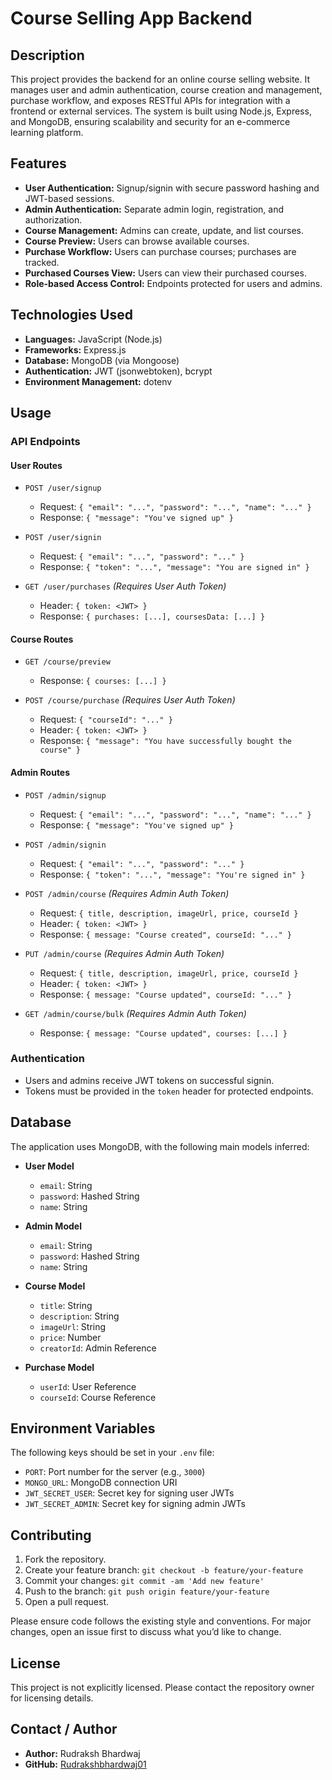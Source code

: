 # Course Selling App Backend

## Description

This project provides the backend for an online course selling website. It manages user and admin authentication, course creation and management, purchase workflow, and exposes RESTful APIs for integration with a frontend or external services. The system is built using Node.js, Express, and MongoDB, ensuring scalability and security for an e-commerce learning platform.

## Features

- **User Authentication:** Signup/signin with secure password hashing and JWT-based sessions.
- **Admin Authentication:** Separate admin login, registration, and authorization.
- **Course Management:** Admins can create, update, and list courses.
- **Course Preview:** Users can browse available courses.
- **Purchase Workflow:** Users can purchase courses; purchases are tracked.
- **Purchased Courses View:** Users can view their purchased courses.
- **Role-based Access Control:** Endpoints protected for users and admins.

## Technologies Used

- **Languages:** JavaScript (Node.js)
- **Frameworks:** Express.js
- **Database:** MongoDB (via Mongoose)
- **Authentication:** JWT (jsonwebtoken), bcrypt
- **Environment Management:** dotenv

## Usage

### API Endpoints

#### User Routes

- `POST /user/signup`
  - Request: `{ "email": "...", "password": "...", "name": "..." }`
  - Response: `{ "message": "You've signed up" }`

- `POST /user/signin`
  - Request: `{ "email": "...", "password": "..." }`
  - Response: `{ "token": "...", "message": "You are signed in" }`

- `GET /user/purchases` *(Requires User Auth Token)*
  - Header: `{ token: <JWT> }`
  - Response: `{ purchases: [...], coursesData: [...] }`

#### Course Routes

- `GET /course/preview`
  - Response: `{ courses: [...] }`

- `POST /course/purchase` *(Requires User Auth Token)*
  - Request: `{ "courseId": "..." }`
  - Header: `{ token: <JWT> }`
  - Response: `{ "message": "You have successfully bought the course" }`

#### Admin Routes

- `POST /admin/signup`
  - Request: `{ "email": "...", "password": "...", "name": "..." }`
  - Response: `{ "message": "You've signed up" }`

- `POST /admin/signin`
  - Request: `{ "email": "...", "password": "..." }`
  - Response: `{ "token": "...", "message": "You're signed in" }`

- `POST /admin/course` *(Requires Admin Auth Token)*
  - Request: `{ title, description, imageUrl, price, courseId }`
  - Header: `{ token: <JWT> }`
  - Response: `{ message: "Course created", courseId: "..." }`

- `PUT /admin/course` *(Requires Admin Auth Token)*
  - Request: `{ title, description, imageUrl, price, courseId }`
  - Header: `{ token: <JWT> }`
  - Response: `{ message: "Course updated", courseId: "..." }`

- `GET /admin/course/bulk` *(Requires Admin Auth Token)*
  - Response: `{ message: "Course updated", courses: [...] }`

### Authentication

- Users and admins receive JWT tokens on successful signin.
- Tokens must be provided in the `token` header for protected endpoints.

## Database

The application uses MongoDB, with the following main models inferred:

- **User Model**
  - `email`: String
  - `password`: Hashed String
  - `name`: String

- **Admin Model**
  - `email`: String
  - `password`: Hashed String
  - `name`: String

- **Course Model**
  - `title`: String
  - `description`: String
  - `imageUrl`: String
  - `price`: Number
  - `creatorId`: Admin Reference

- **Purchase Model**
  - `userId`: User Reference
  - `courseId`: Course Reference

## Environment Variables

The following keys should be set in your `.env` file:

- `PORT`: Port number for the server (e.g., `3000`)
- `MONGO_URL`: MongoDB connection URI
- `JWT_SECRET_USER`: Secret key for signing user JWTs
- `JWT_SECRET_ADMIN`: Secret key for signing admin JWTs

## Contributing

1. Fork the repository.
2. Create your feature branch: `git checkout -b feature/your-feature`
3. Commit your changes: `git commit -am 'Add new feature'`
4. Push to the branch: `git push origin feature/your-feature`
5. Open a pull request.

Please ensure code follows the existing style and conventions. For major changes, open an issue first to discuss what you’d like to change.

## License

This project is not explicitly licensed. Please contact the repository owner for licensing details.

## Contact / Author

- **Author:** Rudraksh Bhardwaj
- **GitHub:** [Rudrakshbhardwaj01](https://github.com/Rudrakshbhardwaj01)

